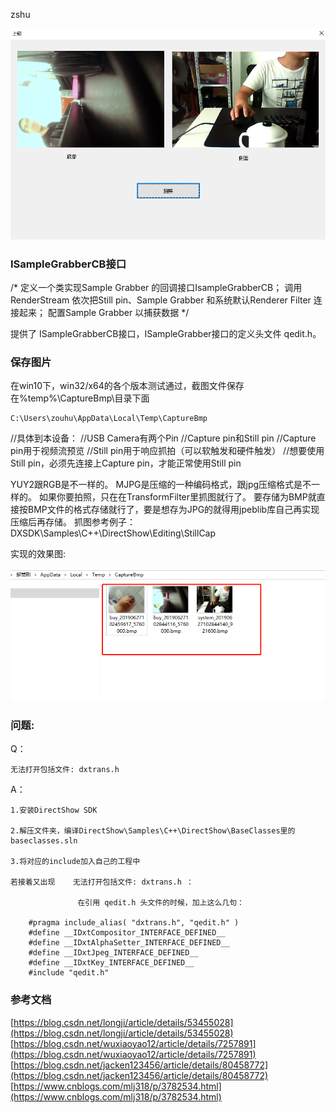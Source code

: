 zshu


![images](./images/1.png)



### ISampleGrabberCB接口


/*
定义一个类实现Sample Grabber 的回调接口IsampleGrabberCB；
调用RenderStream 依次把Still pin、Sample Grabber 和系统默认Renderer Filter 连接起来；
配置Sample Grabber 以捕获数据
*/


提供了 ISampleGrabberCB接口，ISampleGrabber接口的定义头文件 qedit.h。




### 保存图片

在win10下，win32/x64的各个版本测试通过，截图文件保存在%temp%\CaptureBmp\目录下面

	C:\Users\zouhu\AppData\Local\Temp\CaptureBmp



//具体到本设备：
//USB Camera有两个Pin
//Capture pin和Still pin
//Capture pin用于视频流预览
//Still pin用于响应抓拍（可以软触发和硬件触发）
//想要使用Still pin，必须先连接上Capture pin，才能正常使用Still pin


YUY2跟RGB是不一样的。
MJPG是压缩的一种编码格式，跟jpg压缩格式是不一样的。
如果你要拍照，只在在TransformFilter里抓图就行了。
要存储为BMP就直接按BMP文件的格式存储就行了，要是想存为JPG的就得用jpeblib库自己再实现压缩后再存储。
抓图参考例子：DXSDK\Samples\C++\DirectShow\Editing\StillCap


实现的效果图:


![images](./images/2.png)



### 问题:

Q：

	无法打开包括文件: dxtrans.h


A：

	1.安装DirectShow SDK
	
	2.解压文件夹，编译DirectShow\Samples\C++\DirectShow\BaseClasses里的baseclasses.sln
	
	3.将对应的include加入自己的工程中
	
	若接着又出现    无法打开包括文件: dxtrans.h ：
	
	               在引用 qedit.h 头文件的时候，加上这么几句：
	
		#pragma include_alias( "dxtrans.h", "qedit.h" )
		#define __IDxtCompositor_INTERFACE_DEFINED__
		#define __IDxtAlphaSetter_INTERFACE_DEFINED__
		#define __IDxtJpeg_INTERFACE_DEFINED__
		#define __IDxtKey_INTERFACE_DEFINED__
		#include "qedit.h"


### 参考文档

[https://blog.csdn.net/longji/article/details/53455028](https://blog.csdn.net/longji/article/details/53455028)
[https://blog.csdn.net/wuxiaoyao12/article/details/7257891](https://blog.csdn.net/wuxiaoyao12/article/details/7257891)
[https://blog.csdn.net/jacken123456/article/details/80458772](https://blog.csdn.net/jacken123456/article/details/80458772)
[https://www.cnblogs.com/mlj318/p/3782534.html](https://www.cnblogs.com/mlj318/p/3782534.html)
